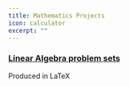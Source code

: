 ```yaml
---
title: Mathematics Projects
icon: calculator
excerpt: ""
---
```


### [Linear Algebra problem sets](https://github.com/wolfchimneyrock/LinearAlgebra)

Produced in LaTeX

